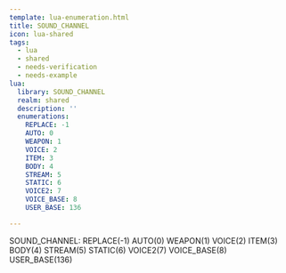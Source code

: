 ```yaml
---
template: lua-enumeration.html
title: SOUND_CHANNEL
icon: lua-shared
tags:
  - lua
  - shared
  - needs-verification
  - needs-example
lua:
  library: SOUND_CHANNEL
  realm: shared
  description: ''
  enumerations:
    REPLACE: -1
    AUTO: 0
    WEAPON: 1
    VOICE: 2
    ITEM: 3
    BODY: 4
    STREAM: 5
    STATIC: 6
    VOICE2: 7
    VOICE_BASE: 8
    USER_BASE: 136

---
```


<div class="lua__search__keywords">
SOUND_CHANNEL: REPLACE(-1) AUTO(0) WEAPON(1) VOICE(2) ITEM(3) BODY(4) STREAM(5) STATIC(6) VOICE2(7) VOICE_BASE(8) USER_BASE(136)
</div>
